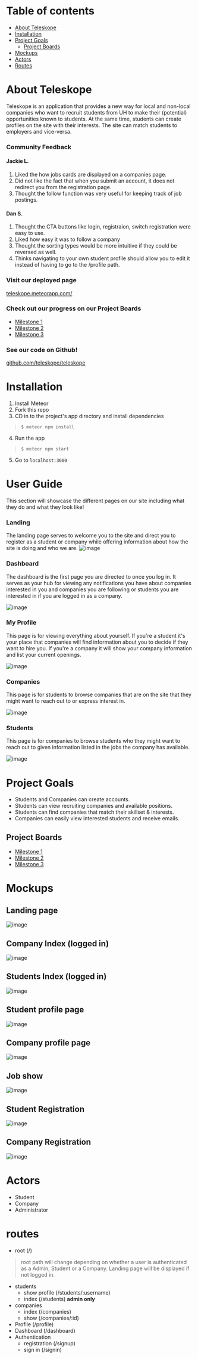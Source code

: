 # Table of contents

* [About Teleskope](#about-teleskope)
* [Installation](#installation)
* [Project Goals](#project-goals)
  * [Project Boards](#project-boards)
* [Mockups](#mockups)
* [Actors](#actors)
* [Routes](#routes)

# About Teleskope
Teleskope is an application that provides a new way for local and non-local companies who want to recruit students from UH to make their (potential) opportunities known to students. At the same time, students can create profiles on the site with their interests. The site can match students to employers and vice-versa.

### Community Feedback
#### Jackie L.
1. Liked the how jobs cards are displayed on a companies page.
2. Did not like the fact that when you submit an account, it does not redirect you from the registration page.
3. Thought the follow function was very useful for keeping track of job postings.

#### Dan S.
1. Thought the CTA buttons like login, registraion, switch registration were easy to use. 
2. Liked how easy it was to follow a company 
3. Thought the sorting types would be more intuitive if they could be reversed as well. 
4. Thinks navigating to your own student profile should allow you to edit it instead of having to go to the /profile path. 




### Visit our deployed page
[teleskope.meteorapp.com/](http://teleskope.meteorapp.com/#/)

### Check out our progress on our Project Boards
* [Milestone 1](https://github.com/teleskope/teleskope/projects/1)
* [Milestone 2](https://github.com/teleskope/teleskope/projects/2)
* [Milestone 3](https://github.com/teleskope/teleskope/projects/3)

### See our code on Github!
[github.com/teleskope/teleskope](https://github.com/teleskope/teleskope)

# Installation
1. Install Meteor
2. Fork this repo
3. CD in to the project's app directory and install dependencies
> `$ meteor npm install`
4. Run the app
>  `$ meteor npm start`
5. Go to `localhost:3000` 

# User Guide
This section will showcase the different pages on our site including what they do and what they look like!

### Landing
The landing page serves to welcome you to the site and direct you to register as a student or company while offering information about how the site is doing and who we are.
![image](images/Landing.png)

### Dashboard
The dashboard is the first page you are directed to once you log in. It serves as your hub for viewing any notifications you have about companies interested in you and companies you are following or students you are interested in if you are logged in as a company.

![image](images/Dashboard.png)


### My Profile
This page is for viewing everything about yourself. If you're a student it's your place that companies will find information about you to decide if they want to hire you. If you're a company it will show your company information and list your current openings.

![image](images/Profile.png)

### Companies
This page is for students to browse companies that are on the site that they might want to reach out to or express interest in.

![image](images/ListCompanies.png)

### Students
This page is for companies to browse students who they might want to reach out to given information listed in the jobs the company has available.

![image](images/ListStudents.png)

# Project Goals
* Students and Companies can create accounts. 
* Students can view recruiting companies and available positions. 
* Students can find companies that match their skillset & interests. 
* Companies can easily view interested students and receive emails. 

## Project Boards
* [Milestone 1](https://github.com/teleskope/teleskope/projects/1)
* [Milestone 2](https://github.com/teleskope/teleskope/projects/2)
* [Milestone 3](https://github.com/teleskope/teleskope/projects/3)

# Mockups
## Landing page
![image](images/Landing.png)

## Company Index (logged in)
![image](images/ListCompanies.png)

## Students Index (logged in)
![image](images/ListStudents.png)

## Student profile page
![image](images/ShowStudent.png)

## Company profile page
![image](images/ShowCompany.png)

## Job show
![image](images/ShowJob.png)

## Student Registration
![image](images/registerstudent.png)

## Company Registration
![image](images/registercompany.png)

# Actors

* Student
* Company
* Administrator 

# routes 
- root (/) 
> root path will change depending on whether a user is authenticated as a Admin, Student or a Company. Landing page will be displayed if not logged in. 
- students
  - show profile (/students/:username) 
  - index (/students) **admin only**
- companies
  - index (/companies)
  - show (/companies/:id)
- Profile (/profile)
- Dashboard (/dashboard)
- Authentication
  - registration (/signup)
  - sign in (/signin)
